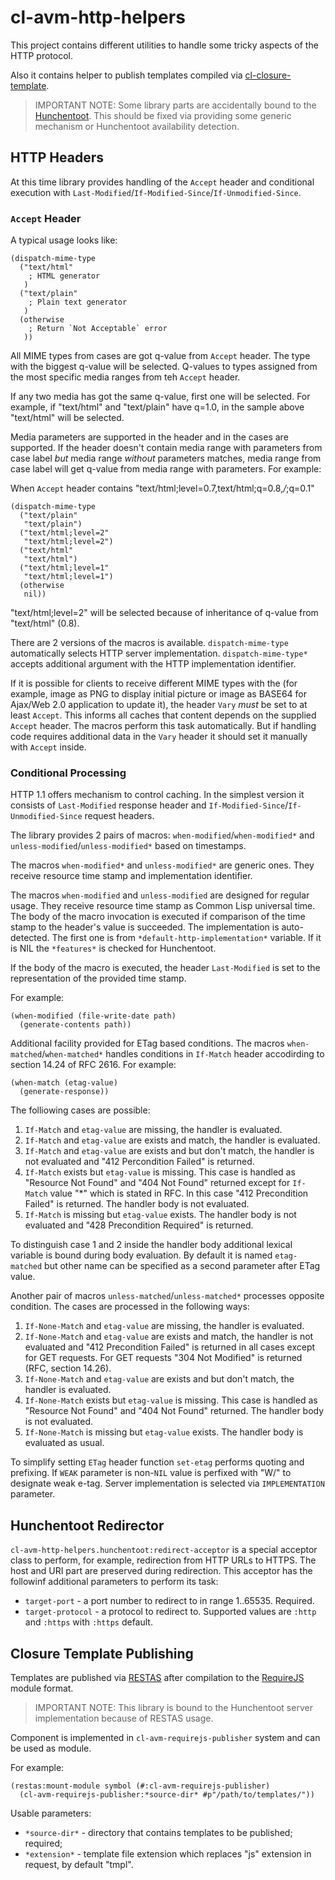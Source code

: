cl-avm-http-helpers
===================

This project contains different utilities to handle some tricky aspects
of the HTTP protocol.

Also it contains helper to publish templates compiled via 
[cl-closure-template](https://github.com/archimag/cl-closure-template).

> IMPORTANT NOTE:
> Some library parts are accidentally bound to the [Hunchentoot](http://weitz.de/hunchentoot/).
> This should be fixed via providing some generic mechanism or Hunchentoot 
> availability detection.

HTTP Headers
------------

At this time library provides handling of the `Accept` header and 
conditional execution with `Last-Modified`/`If-Modified-Since`/`If-Unmodified-Since`.

### `Accept` Header

A typical usage looks like:

    (dispatch-mime-type
      ("text/html"
        ; HTML generator
       )
      ("text/plain"
        ; Plain text generator
       )
      (otherwise
        ; Return `Not Acceptable` error
       ))

All MIME types from cases are got q-value from `Accept` header. The type
with the biggest q-value will be selected. Q-values to types assigned from
the most specific media ranges from teh `Accept` header.

If any two media has got the same q-value, first one will be selected. 
For example, if "text/html" and "text/plain" have q=1.0, in the sample above 
"text/html" will be selected.

Media parameters are supported in the header and in the cases are supported. 
If the header doesn't contain media range with parameters from case label _but_
media range _without_ parameters matches, media range from case label will get
q-value from media range with parameters. For example:

When `Accept` header contains "text/html;level=0.7,text/html;q=0.8,*/*;q=0.1"

    (dispatch-mime-type
      ("text/plain"
       "text/plain")
      ("text/html;level=2"
       "text/html;level=2")
      ("text/html"
       "text/html")
      ("text/html;level=1"
       "text/html;level=1")
      (otherwise
       nil))

"text/html;level=2" will be selected because of inheritance of q-value from "text/html"
(0.8).

There are 2 versions of the macros is available. `dispatch-mime-type` automatically selects
HTTP server implementation. `dispatch-mime-type*` accepts additional argument with the HTTP
implementation identifier.

If it is possible for clients to receive different MIME types with the (for example, image
as PNG to display initial picture or image as BASE64 for Ajax/Web 2.0 application to update
it), the header `Vary` *must* be set to at least `Accept`. This informs all caches that 
content depends on the supplied `Accept` header. The macros perform this task automatically.
But if handling code requires additional data in the `Vary` header it should set it manually 
with `Accept` inside.

### Conditional Processing

HTTP 1.1 offers mechanism to control caching. In the simplest version it consists of 
`Last-Modified` response header and `If-Modified-Since`/`If-Unmodified-Since` request 
headers.

The library provides 2 pairs of macros: `when-modified`/`when-modified*` and 
`unless-modified`/`unless-modified*` based on timestamps.

The macros `when-modified*` and `unless-modified*` are generic ones. They receive
resource time stamp and implementation identifier.

The macros `when-modified` and `unless-modified` are designed for regular usage. They
receive resource time stamp as Common Lisp universal time. The body of the macro invocation
is executed if comparison of the time stamp to the header's value is succeeded. The 
implementation is auto-detected. The first one is from `*default-http-implementation*` variable.
If it is NIL the `*features*` is checked for Hunchentoot.

If the body of the macro is executed, the header `Last-Modified` is set to the representation
of the provided time stamp.

For example:

    (when-modified (file-write-date path)
      (generate-contents path))

Additional facility provided for ETag based conditions. The macros
`when-matched`/`when-matched*` handles conditions in `If-Match` header
accodirding to section 14.24 of RFC 2616. For example:

    (when-match (etag-value)
      (generate-response))
      
The folliowing cases are possible:

1. `If-Match` and `etag-value` are missing, the handler is
   evaluated.
2. `If-Match` and `etag-value` are exists and match, the handler is
   evaluated.
3. `If-Match` and `etag-value` are exists and but don't match, the
   handler is not evaluated and "412 Percondition Failed" is
   returned.
4. `If-Match` exists but `etag-value` is missing. This case is handled
   as "Resource Not Found" and "404 Not Found" returned except for
   `If-Match` value "*" which is stated in RFC. In this case "412
   Precondition Failed" is returned. The handler body is not
   evaluated.
5. `If-Match` is missing but `etag-value` exists. The handler body is
   not evaluated and "428 Precondition Required" is returned.

To distinguish case 1 and 2 inside the handler body additional
lexical variable is bound during body evaluation. By default it is
named `etag-matched` but other name can be specified as a second
parameter after ETag value.

Another pair of macros `unless-matched`/`unless-matched*` processes
opposite condition. The cases are processed in the following ways:

1. `If-None-Match` and `etag-value` are missing, the handler is
   evaluated.
2. `If-None-Match` and `etag-value` are exists and match, the handler is
   not evaluated and "412 Precondition Failed" is returned in all
   cases except for GET requests. For GET requests "304 Not Modified"
   is returned (RFC, section 14.26).
3. `If-None-Match` and `etag-value` are exists and but don't match, the
   handler is evaluated.
4. `If-None-Match` exists but `etag-value` is missing. This case is
   handled as "Resource Not Found" and "404 Not Found" returned. The
   handler body is not evaluated.
5. `If-None-Match` is missing but `etag-value` exists. The handler body is
   evaluated as usual.

To simplify setting `ETag` header function `set-etag` performs quoting
and prefixing. If `WEAK` parameter is non-`NIL` value is perfixed with
"W/" to designate weak e-tag. Server implementation is selected via
`IMPLEMENTATION` parameter.

Hunchentoot Redirector
----------------------

`cl-avm-http-helpers.hunchentoot:redirect-acceptor` is a special
acceptor class to perform, for example, redirection from HTTP URLs to
HTTPS. The host and URI part are preserved during redirection. This
acceptor has the followinf additional parameters to perform its task:

* `target-port` - a port number to redirect to in range
  1..65535. Required.
* `target-protocol` - a protocol to redirect to. Supported values are
  `:http` and `:https` with `:https` default.

Closure Template Publishing
---------------------------

Templates are published via [RESTAS](https://github.com/archimag/restas) after 
compilation to the [RequireJS](http://requirejs.org/) module format.

> IMPORTANT NOTE:
> This library is bound to the Hunchentoot server implementation because of RESTAS usage.

Component is implemented in `cl-avm-requirejs-publisher` system and can be used as module.

For example:

    (restas:mount-module symbol (#:cl-avm-requirejs-publisher)
      (cl-avm-requirejs-publisher:*source-dir* #p"/path/to/templates/"))

Usable parameters:
- `*source-dir*` - directory that contains templates to be published; required;
- `*extension*` - template file extension which replaces "js" extension in request,
  by default "tmpl".
